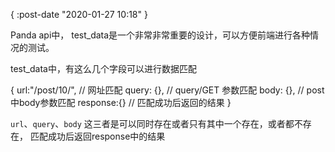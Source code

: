 {
    :post-date "2020-01-27 10:18"
}


Panda api中， test_data是一个非常非常重要的设计，可以方便前端进行各种情况的测试。

test_data中，有这么几个字段可以进行数据匹配

{
    url:"/post/10/", // 网址匹配
    query: {}, // query/GET 参数匹配
    body: {}, // post中body参数匹配
    response:{} // 匹配成功后返回的结果
}


`url`、`query`、`body` 这三者是可以同时存在或者只有其中一个存在，或者都不存在， 匹配成功后返回response中的结果


